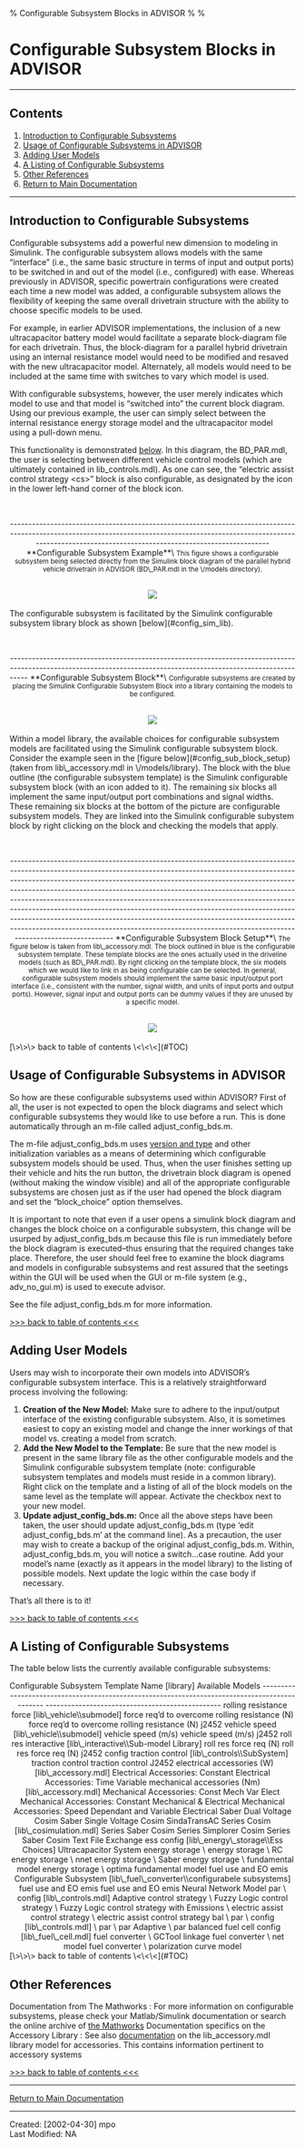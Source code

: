 % Configurable Subsystem Blocks in ADVISOR
% 
% 

Configurable Subsystem Blocks in ADVISOR
========================================

* * * * *

<a name="TOC">Contents</a>
--------------------------

1.  [Introduction to Configurable
    Subsystems](#Introduction%20to%20Configurable%20Subsystems)
2.  [Usage of Configurable Subsystems in
    ADVISOR](#Usage%20of%20Configurable%20Subsystems%20in%20ADVISOR)
3.  [Adding User Models](#Adding%20User%20Models)
4.  [A Listing of Configurable
    Subsystems](#A%20Listing%20of%20Configurable%20Subsystems)
5.  [Other References](#Other%20References)
6.  [Return to Main Documentation](advisor_doc.htm)

* * * * *

<a name="Introduction to Configurable Subsystems">

Introduction to Configurable Subsystems
---------------------------------------

</a>

Configurable subsystems add a powerful new dimension to modeling in
Simulink. The configurable subsystem allows models with the same
“interface” (i.e., the same basic structure in terms of input and output
ports) to be switched in and out of the model (i.e., configured) with
ease. Whereas previously in ADVISOR, specific powertrain configurations
were created each time a new model was added, a configurable subsystem
allows the flexibility of keeping the same overall drivetrain structure
with the ability to choose specific models to be used.

For example, in earlier ADVISOR implementations, the inclusion of a new
ultracapacitor battery model would facilitate a separate block-diagram
file for each drivetrain. Thus, the block-diagram for a parallel hybrid
drivetrain using an internal resistance model would need to be modified
and resaved with the new ultracapacitor model. Alternately, all models
would need to be included at the same time with switches to vary which
model is used.

With configurable subsystems, however, the user merely indicates which
model to use and that model is “switched into” the current block
diagram. Using our previous example, the user can simply select between
the internal resistance energy storage model and the ultracapacitor
model using a pull-down menu.

This functionality is demonstrated [below](#bd_config_eg). In this
diagram, the BD\_PAR.mdl, the user is selecting between different
vehicle control models (which are ultimately contained in
lib\_controls.mdl). As one can see, the “electric assist control
strategy \<cs\>” block is also configurable, as designated by the icon
in the lower left-hand corner of the block icon.

 

<div align="center">
<center>
  ----------------------------------------------------------------------------------------------------------------------------------------------------------------------------------------------------------------------------
  **<a name="bd_config_eg">Configurable Subsystem Example</a>**\
   <small>This figure shows a configurable subsystem being selected directly from the Simulink block diagram of the parallel hybrid vehicle drivetrain in ADVISOR (BD\_PAR.mdl in the \<ADVISOR\>/models directory).</small>

  ![](configurable01a.gif)
  ----------------------------------------------------------------------------------------------------------------------------------------------------------------------------------------------------------------------------

</center>
</div>
The configurable subsystem is facilitated by the Simulink configurable
subsystem library block as shown [below](#config_sim_lib).

 

<div align="center">
<center>
  -----------------------------------------------------------------------------------------------------------------------------------------------------------------
  **<a name="config_sim_lib">Configurable Subsystem Block</a>**\
   <small>Configurable subsystems are created by placing the Simulink Configurable Subsystem Block into a library containing the models to be configured.</small>

  ![](configurable02.gif)
  -----------------------------------------------------------------------------------------------------------------------------------------------------------------

</center>
</div>
Within a model library, the available choices for configurable subsystem
models are facilitated using the Simulink configurable subsystem block.
Consider the example seen in the [figure below](#config_sub_block_setup)
(taken from lib\_accessory.mdl in \<ADV\>/models/library). The block
with the blue outline (the configurable subsystem template) is the
Simulink configurable subsystem block (with an icon added to it). The
remaining six blocks all implement the same input/output port
combinations and signal widths. These remaining six blocks at the bottom
of the picture are configurable subsystem models. They are linked into
the Simulink configurable subystem block by right clicking on the block
and checking the models that apply.

 

<div align="center">
<center>
  ---------------------------------------------------------------------------------------------------------------------------------------------------------------------------------------------------------------------------------------------------------------------------------------------------------------------------------------------------------------------------------------------------------------------------------------------------------------------------------------------------------------------------------------------------------------------------------------------------------------------------------------------------------------------------
  **<a name="config_sub_block_setup">Configurable Subsystem Block Setup</a>**\
   <small>The figure below is taken from lib\_accessory.mdl. The block outlined in blue is the configurable subsystem template. These template blocks are the ones actually used in the driveline models (such as BD\_PAR.mdl). By right clicking on the template block, the six models which we would like to link in as being configurable can be selected. In general, configurable subsystem models should implement the same basic input/output port interface (i.e., consistent with the number, signal width, and units of input ports and output ports). However, signal input and output ports can be dummy values if they are unused by a specific model.</small>

  ![](configurable03.gif)
  ---------------------------------------------------------------------------------------------------------------------------------------------------------------------------------------------------------------------------------------------------------------------------------------------------------------------------------------------------------------------------------------------------------------------------------------------------------------------------------------------------------------------------------------------------------------------------------------------------------------------------------------------------------------------------

</center>
</div>
[\>\>\> back to table of contents \<\<\<](#TOC)

<a name="Usage of Configurable Subsystems in ADVISOR">

Usage of Configurable Subsystems in ADVISOR
-------------------------------------------

</a>

So how are these configurable subsystems used within ADVISOR? First of
all, the user is not expected to open the block diagrams and select
which configurable subsystems they would like to use before a run. This
is done automatically through an m-file called adjust\_config\_bds.m.

The m-file adjust\_config\_bds.m uses [version and
type](version_type_help.htm) and other initialization variables as a
means of determining which configurable subsystem models should be used.
Thus, when the user finishes setting up their vehicle and hits the run
button, the drivetrain block diagram is opened (without making the
window visible) and all of the appropriate configurable subsystems are
chosen just as if the user had opened the block diagram and set the
“block\_choice” option themselves.

It is important to note that even if a user opens a simulink block
diagram and changes the block choice on a configurable subsystem, this
change will be usurped by adjust\_config\_bds.m because this file is run
immediately before the block diagram is executed–thus ensuring that the
required changes take place. Therefore, the user should feel free to
examine the block diagrams and models in configurable subsystems and
rest assured that the seetings within the GUI will be used when the GUI
or m-file system (e.g., adv\_no\_gui.m) is used to execute advisor.

See the file adjust\_config\_bds.m for more information.

[\>\>\> back to table of contents \<\<\<](#TOC)

<a name="Adding User Models">

Adding User Models
------------------

</a>

Users may wish to incorporate their own models into ADVISOR’s
configurable subsystem interface. This is a relatively straightforward
process involving the following:

1.  **Creation of the New Model:** Make sure to adhere to the
    input/output interface of the existing configurable subsystem. Also,
    it is sometimes easiest to copy an existing model and change the
    inner workings of that model vs. creating a model from scratch.
2.  **Add the New Model to the Template:** Be sure that the new model is
    present in the same library file as the other configurable models
    and the Simulink configurable subsystem template (note: configurable
    subsystem templates and models must reside in a common library).
    Right click on the template and a listing of all of the block models
    on the same level as the template will appear. Activate the checkbox
    next to your new model.
3.  **Update adjust\_config\_bds.m:** Once all the above steps have been
    taken, the user should update adjust\_config\_bds.m (type ‘edit
    adjust\_config\_bds.m’ at the command line). As a precaution, the
    user may wish to create a backup of the original
    adjust\_config\_bds.m. Within, adjust\_config\_bds.m, you will
    notice a switch…case routine. Add your model’s name (exactly as it
    appears in the model library) to the listing of possible models.
    Next update the logic within the case body if necessary.

That’s all there is to it! 

[\>\>\> back to table of contents \<\<\<](#TOC)

<a name="A Listing of Configurable Subsystems">

A Listing of Configurable Subsystems
------------------------------------

</a>

The table below lists the currently available configurable subsystems:

<div align="center">
<center>
  Configurable Subsystem Template Name [library]                                                 Available Models
  ---------------------------------------------------------------------------------------------- ------------------------------------------------
  rolling resistance force [lib\_vehicle\\submodel]                                              force req’d to overcome rolling resistance (N)
  force req’d to overcome rolling resistance (N) j2452
  vehicle speed [lib\_vehicle\\submodel]                                                         vehicle speed (m/s)
  vehicle speed (m/s) j2452
  roll res interactive [lib\_interactive\\Sub-model Library]                                     roll res force req (N)
  roll res force req (N) j2452
  config traction control [lib\_controls\\SubSystem]                                             traction control
  traction control J2452
  electrical accessories (W) [lib\_accessory.mdl]                                                Electrical Accessories: Constant
  Electrical Accessories: Time Variable
  mechanical accessories (Nm) [lib\_accessory.mdl]                                               Mechanical Accessories: Const Mech Var Elect
  Mechanical Accessories: Constant Mechanical & Electrical
  Mechanical Accessories: Speed Dependant and Variable Electrical
  Saber Dual Voltage Cosim
  Saber Single Voltage Cosim
  SindaTransAC
  Series Cosim [lib\_cosimulation.mdl]                                                           Series Saber Cosim
  Series Simplorer Cosim
  Series Saber Cosim Text File Exchange
  ess config [lib\_energy\_storage\\Ess Choices]                                                 Ultracapacitor System
  energy storage \<ess\>
  energy storage \<ess\> RC
  energy storage \<ess\> nnet
  energy storage \<ess\> Saber
  energy storage \<ess\> fundamental model
  energy storage \<ess\> optima fundamental model
  fuel use and EO emis Configurable Subsystem [lib\_fuel\_converter\\configurabele subsystems]   fuel use and EO emis
  fuel use and EO emis Neural Network Model
  par \<cs\> config [lib\_controls.mdl]                                                          Adaptive control strategy \<cs\>
  Fuzzy Logic control strategy \<cs\>
  Fuzzy Logic control strategy with Emissions \<cs\>
  electric assist control strategy \<cs\>
  electric assist control strategy bal \<cs\>
  par \<vc\> config [lib\_controls.mdl]                                                          \<vc\> par
  \<vc\> par Adaptive
  \<vc\> par balanced
  fuel cell config [lib\_fuel\_cell.mdl]                                                         fuel converter \<fc\> GCTool linkage
  fuel converter \<fc\> net model
  fuel converter \<fc\> polarization curve model

</center>
</div>
[\>\>\> back to table of contents \<\<\<](#TOC)

<a name="Other References">

Other References
----------------

</a>

Documentation from The Mathworks
:   For more information on configurable subsystems, please check your
    Matlab/Simulink documentation or search the online archive of [the
    Mathworks](http://www.mathworks.com)
Documentation specifics on the Accessory Library
:   See also [documentation](accessory_models2002.html) on the
    lib\_accessory.mdl library model for accessories. This contains
    information pertinent to accessory systems

[\>\>\> back to table of contents \<\<\<](#TOC)

* * * * *

[Return to Main Documentation](advisor_doc.htm)

* * * * *

Created: [2002-04-30] mpo\
 Last Modified: NA
